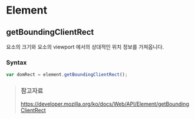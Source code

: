 # Element

## getBoundingClientRect

요소의 크기와 요소의 viewport 에서의 상대적인 위치 정보를 가져옵니다.

### Syntax

```javascript
var domRect = element.getBoundingClientRect();
```

> ### 참고자료
> <https://developer.mozilla.org/ko/docs/Web/API/Element/getBoundingClientRect>